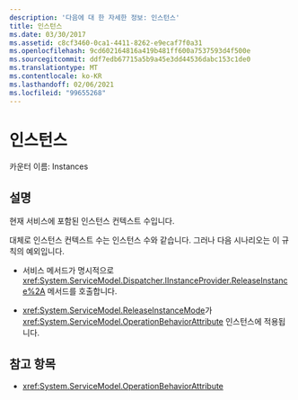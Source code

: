 ```yaml
---
description: '다음에 대 한 자세한 정보: 인스턴스'
title: 인스턴스
ms.date: 03/30/2017
ms.assetid: c8cf3460-0ca1-4411-8262-e9ecaf7f0a31
ms.openlocfilehash: 9cd602164816a419b481ff600a7537593d4f500e
ms.sourcegitcommit: ddf7edb67715a5b9a45e3dd44536dabc153c1de0
ms.translationtype: MT
ms.contentlocale: ko-KR
ms.lasthandoff: 02/06/2021
ms.locfileid: "99655268"
---
```

# <a name="instances"></a>인스턴스

카운터 이름: Instances  
  
## <a name="description"></a>설명  

 현재 서비스에 포함된 인스턴스 컨텍스트 수입니다.  
  
 대체로 인스턴스 컨텍스트 수는 인스턴스 수와 같습니다. 그러나 다음 시나리오는 이 규칙의 예외입니다.  
  
- 서비스 메서드가 명시적으로 <xref:System.ServiceModel.Dispatcher.IInstanceProvider.ReleaseInstance%2A> 메서드를 호출합니다.  
  
- <xref:System.ServiceModel.ReleaseInstanceMode>가 <xref:System.ServiceModel.OperationBehaviorAttribute> 인스턴스에 적용됩니다.  
  
## <a name="see-also"></a>참고 항목

- <xref:System.ServiceModel.OperationBehaviorAttribute>
